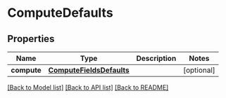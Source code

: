 # ComputeDefaults

## Properties
Name | Type | Description | Notes
------------ | ------------- | ------------- | -------------
**compute** | [**ComputeFieldsDefaults**](ComputeFieldsDefaults.md) |  | [optional] 

[[Back to Model list]](../README.md#documentation-for-models) [[Back to API list]](../README.md#documentation-for-api-endpoints) [[Back to README]](../README.md)

